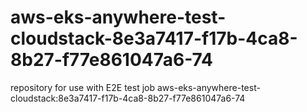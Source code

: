 # aws-eks-anywhere-test-cloudstack-8e3a7417-f17b-4ca8-8b27-f77e861047a6-74
repository for use with E2E test job aws-eks-anywhere-test-cloudstack:8e3a7417-f17b-4ca8-8b27-f77e861047a6-74

